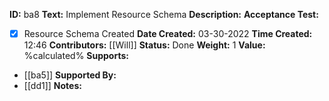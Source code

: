 **ID:** ba8
**Text:** Implement Resource Schema
**Description:**
**Acceptance Test:**
- [x]  Resource Schema Created
**Date Created:** 03-30-2022
**Time Created:** 12:46
**Contributors:** [[Will]]
**Status:** Done
**Weight:** 1
**Value:** %calculated%
**Supports:**
- [[ba5]]
**Supported By:**
- [[dd1]]
**Notes:**
